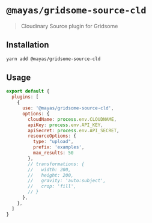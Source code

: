 # `@mayas/gridsome-source-cld`

> Cloudinary Source plugin for Gridsome

## Installation

```bash
yarn add @mayas/gridsome-source-cld
```

## Usage

```js
export default {
  plugins: [
    {
      use: '@mayas/gridsome-source-cld',
      options: {
        cloudName: process.env.CLOUDNAME,
        apiKey: process.env.API_KEY,
        apiSecret: process.env.API_SECRET,
        resourceOptions: {
          type: "upload",
          prefix: 'examples',
          max_results: 50
        },
        // transformations: {
        //   width: 200,
        //   height: 200,
        //   gravity: 'auto:subject',
        //   crop: 'fill',
        // }
      },
    },
  ]
}
```
